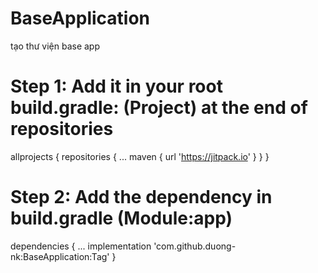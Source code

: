 # BaseApplication
tạo thư viện base app


# Step 1: Add it in your root build.gradle: (Project) at the end of repositories
allprojects {
  repositories {
    ...
maven { url 'https://jitpack.io' }
  }
}
# Step 2: Add the dependency in build.gradle (Module:app)
dependencies {
  ...
implementation 'com.github.duong-nk:BaseApplication:Tag'
}

